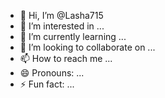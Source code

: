 - 👋 Hi, I’m @Lasha715
- 👀 I’m interested in ...
- 🌱 I’m currently learning ...
- 💞️ I’m looking to collaborate on ...
- 📫 How to reach me ...
- 😄 Pronouns: ...
- ⚡ Fun fact: ...

<!---
hi im lasha ✨ nice ✨ to meet you `README.md` (this file) appears on your GitHub profile.
You can click the Preview link to take a look at your changes.
--->
